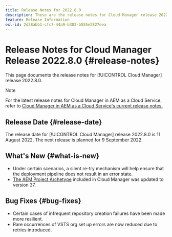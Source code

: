 ```yaml
---
title: Release Notes for 2022.8.0
description: These are the release notes for Cloud Manager release 2022.8.0.
feature: Release Information
exl-id: 2d38abb1-cfc7-44a9-b303-b555e2827eea
---
```


# Release Notes for Cloud Manager Release 2022.8.0 {#release-notes}

This page documents the release notes for [!UICONTROL Cloud Manager] release 2022.8.0.

>[!NOTE]
>
>For the latest release notes for Cloud Manager in AEM as a Cloud Service, refer to [Cloud Manager in AEM as a Cloud Service's current release notes.](https://experienceleague.adobe.com/docs/experience-manager-cloud-service/content/implementing/using-cloud-manager/release-notes-cloud-manager/release-notes-cm-current.html)

## Release Date {#release-date}

The release date for [!UICONTROL Cloud Manager] release 2022.8.0 is 11 August 2022. The next release is planned for 9 September 2022.

## What's New {#what-is-new}

* Under certain scenarios, a silent re-try mechanism will help ensure that the deployment pipeline does not result in an error state.
* [The AEM Project Archetype](https://experienceleague.adobe.com/docs/experience-manager-core-components/using/developing/archetype/overview.html) included in Cloud Manager was updated to version 37.

## Bug Fixes {#bug-fixes}

 * Certain cases of infrequent repository creation failures have been made more resilient.
 * Rare occurrences of VSTS org set up errors are now reduced due to retries introduced.
